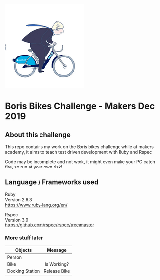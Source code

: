 [logo]: Boris-Johnson-on-a-Boris-Bike.png "Boris bike clipart!"
![logo]
# Boris Bikes Challenge - Makers Dec 2019

## About this challenge

This repo contains my work on the Boris bikes challenge while at makers academy, it
aims to teach test driven development with Ruby and Rspec

Code may be incomplete and not work, it might even make your PC catch fire, so run at
your own risk!

## Language / Frameworks used

Ruby \
Version 2.6.3 \
https://www.ruby-lang.org/en/

Rspec \
Version 3.9 \
https://github.com/rspec/rspec/tree/master

### More stuff later

| Objects         | Message       |
| --------------- |:-------------:| 
| Person          |               |
| Bike            |Is Working?    |
| Docking Station |Release Bike   |

